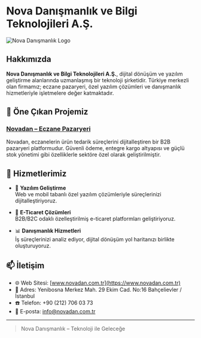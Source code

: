 # Nova Danışmanlık ve Bilgi Teknolojileri A.Ş.

![Nova Danışmanlık Logo](https://cdn.novadan.com.tr/logo-white.png)

## Hakkımızda

**Nova Danışmanlık ve Bilgi Teknolojileri A.Ş.**, dijital dönüşüm ve yazılım geliştirme alanlarında uzmanlaşmış bir teknoloji şirketidir. Türkiye merkezli olan firmamız; eczane pazaryeri, özel yazılım çözümleri ve danışmanlık hizmetleriyle işletmelere değer katmaktadır.

## 🚀 Öne Çıkan Projemiz

### [Novadan – Eczane Pazaryeri](https://www.novadan.com.tr)

Novadan, eczanelerin ürün tedarik süreçlerini dijitalleştiren bir B2B pazaryeri platformudur. Güvenli ödeme, entegre kargo altyapısı ve güçlü stok yönetimi gibi özelliklerle sektöre özel olarak geliştirilmiştir.

## 💼 Hizmetlerimiz

- 🧠 **Yazılım Geliştirme**  
  Web ve mobil tabanlı özel yazılım çözümleriyle süreçlerinizi dijitalleştiriyoruz.

- 🛒 **E-Ticaret Çözümleri**  
  B2B/B2C odaklı özelleştirilmiş e-ticaret platformları geliştiriyoruz.

- 📊 **Danışmanlık Hizmetleri**  
  İş süreçlerinizi analiz ediyor, dijital dönüşüm yol haritanızı birlikte oluşturuyoruz.

## 📫 İletişim

- 🌐 Web Sitesi: [www.novadan.com.tr](https://www.novadan.com.tr)
- 📍 Adres: Yenibosna Merkez Mah. 29 Ekim Cad. No:16 Bahçelievler / İstanbul
- ☎️ Telefon: +90 (212) 706 03 73
- 📧 E-posta: [info@novadan.com.tr](mailto:info@novadan.com.tr)

---

> Nova Danışmanlık – Teknoloji ile Geleceğe

